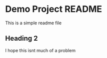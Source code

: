 # Demo Project README

This is a simple readme file


## Heading 2 


I hope this isnt much of a problem
